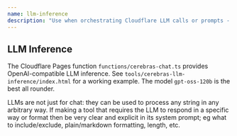 ```yaml
---
name: llm-inference
description: "Use when orchestrating Cloudflare LLM calls or prompts - Explains available inference endpoints so the agent selects suitable models."
---
```


## LLM Inference

The Cloudflare Pages function `functions/cerebras-chat.ts` provides OpenAI-compatible LLM inference. See `tools/cerebras-llm-inference/index.html` for a working example. The model `gpt-oss-120b` is the best all rounder.

LLMs are not just for chat: they can be used to process any string in any arbitrary way. If making a tool that requires the LLM to respond in a specific way or format then be very clear and explicit in its system prompt; eg what to include/exclude, plain/markdown formatting, length, etc.
